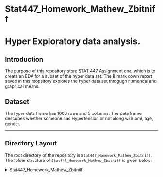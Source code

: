 # Stat447_Homework_Mathew_Zbitniff



# Hyper Exploratory data analysis. 

## Introduction
The purpose of this repository store STAT 447 Assignment one, which is to create an EDA for a subset of the hyper data set. The R mark down report saved in this reopsitory explores the hyper data set throgugh numerical and graphical means. 

## Dataset
The `hyper` data frame has 1000 rows and 5 columns. The data frame describes whether someone has Hypertension or not along with bmi, age, gender.

---
## Directory Layout

The root directory of the repository is `Stat447_Homework_Mathew_Zbitniff`. The folder structure of `Stat447_Homework_Mathew_Zbitniff` is given below:

<details><summary>Stat447_Homework_Mathew_Zbitniff</summary>
	
	lboxcox/
	├── data
	│   └── hypder.csv
	├──  RMD_files
	│   └──Homework_1.Rmd
	└── Reports
	    └──Homework_1.pdf
	 
</details>

